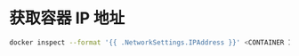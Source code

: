 # 获取容器 IP 地址

```bash
docker inspect --format '{{ .NetworkSettings.IPAddress }}' <CONTAINER ID or NAME>
```
